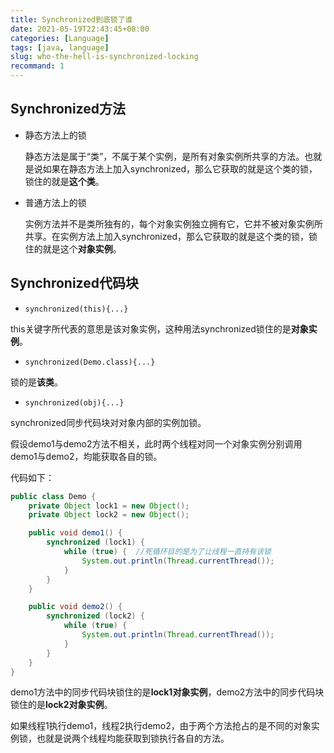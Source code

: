 ```yaml
---
title: Synchronized到底锁了谁
date: 2021-05-19T22:43:45+08:00
categories: [Language]
tags: [java, language]
slug: who-the-hell-is-synchronized-locking
recommand: 1
---
```


## Synchronized方法

- 静态方法上的锁

  静态方法是属于“类”，不属于某个实例，是所有对象实例所共享的方法。也就是说如果在静态方法上加入synchronized，那么它获取的就是这个类的锁，锁住的就是**这个类**。
   
- 普通方法上的锁

  实例方法并不是类所独有的，每个对象实例独立拥有它，它并不被对象实例所共享。在实例方法上加入synchronized，那么它获取的就是这个类的锁，锁住的就是这个**对象实例**。

## Synchronized代码块

- `synchronized(this){...}`

this关键字所代表的意思是该对象实例，这种用法synchronized锁住的是**对象实例**。

- `synchronized(Demo.class){...}`

锁的是**该类**。

- `synchronized(obj){...}`

synchronized同步代码块对对象内部的实例加锁。

假设demo1与demo2方法不相关，此时两个线程对同一个对象实例分别调用demo1与demo2，均能获取各自的锁。

代码如下：

```java
public class Demo {
    private Object lock1 = new Object();
    private Object lock2 = new Object();

    public void demo1() {
        synchronized (lock1) {
            while (true) {  //死循环目的是为了让线程一直持有该锁
                System.out.println(Thread.currentThread());
            }
        }
    }

    public void demo2() {
        synchronized (lock2) {
            while (true) {
                System.out.println(Thread.currentThread());
            }
        }
    }
}
```

demo1方法中的同步代码块锁住的是**lock1对象实例**，demo2方法中的同步代码块锁住的是**lock2对象实例**。

如果线程1执行demo1，线程2执行demo2，由于两个方法抢占的是不同的对象实例锁，也就是说两个线程均能获取到锁执行各自的方法。